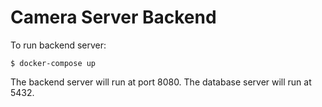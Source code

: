 # Camera Server Backend

To run backend server:
```
$ docker-compose up
```

The backend server will run at port 8080. The database server will run at 5432.